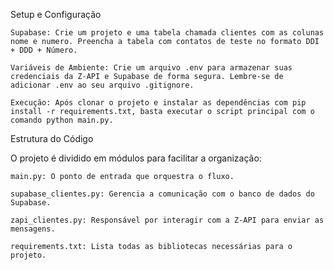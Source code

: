 Setup e Configuração

    Supabase: Crie um projeto e uma tabela chamada clientes com as colunas nome e numero. Preencha a tabela com contatos de teste no formato DDI + DDD + Número.

    Variáveis de Ambiente: Crie um arquivo .env para armazenar suas credenciais da Z-API e Supabase de forma segura. Lembre-se de adicionar .env ao seu arquivo .gitignore.

    Execução: Após clonar o projeto e instalar as dependências com pip install -r requirements.txt, basta executar o script principal com o comando python main.py.

Estrutura do Código

O projeto é dividido em módulos para facilitar a organização:

    main.py: O ponto de entrada que orquestra o fluxo.

    supabase_clientes.py: Gerencia a comunicação com o banco de dados do Supabase.

    zapi_clientes.py: Responsável por interagir com a Z-API para enviar as mensagens.

    requirements.txt: Lista todas as bibliotecas necessárias para o projeto.
